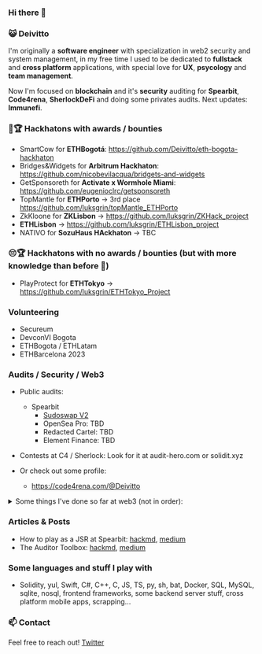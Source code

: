 ### Hi there 👋

### 😺 Deivitto
I'm originally a **software engineer** with specialization in web2 security and system management, in my free time I used to be dedicated to **fullstack** and **cross platform** applications, with special love for **UX**, **psycology** and **team management**.

Now I'm focused on **blockchain** and it's **security** auditing for **Spearbit**, **Code4rena**, **SherlockDeFi** and doing some privates audits. Next updates: **Immunefi**.

### 👨🏆 Hackhatons with awards / bounties
- SmartCow for **ETHBogotá**: https://github.com/Deivitto/eth-bogota-hackhaton
- Bridges&Widgets for **Arbitrum Hackhaton**: https://github.com/nicobevilacqua/bridgets-and-widgets
- GetSponsoreth for **Activate x Wormhole Miami**: https://github.com/eugenioclrc/getsponsoreth
- TopMantle for **ETHPorto** -> 3rd place https://github.com/luksgrin/topMantle_ETHPorto 
- ZkKloone for **ZKLisbon** -> https://github.com/luksgrin/ZKHack_project
- **ETHLisbon** -> https://github.com/luksgrin/ETHLisbon_project
- NATIVO for **SozuHaus HAckhaton** -> TBC

### 😔🏆 Hackhatons with no awards / bounties (but with more knowledge than before 🤪)
- PlayProtect for **ETHTokyo** -> https://github.com/luksgrin/ETHTokyo_Project

### Volunteering
- Secureum
- DevconVI Bogota
- ETHBogota / ETHLatam
- ETHBarcelona 2023

### Audits / Security / Web3
- Public audits:
  - Spearbit
    - [Sudoswap V2](https://github.com/spearbit/portfolio/blob/master/pdfs/SudoswapLSSVM2-Spearbit-Security-Review.pdf)
    - OpenSea Pro: TBD
    - Redacted Cartel: TBD
    - Element Finance: TBD

- Contests at C4 / Sherlock: Look for it at audit-hero.com or solidit.xyz
- Or check out some profile:
  - https://code4rena.com/@Deivitto   
<details>
  <summary>Some things I've done so far at web3 (not in order):</summary>
  
- Audits / Security related
  - Secureum Bootcamp from Epoch0 - EpochInfinite
  - Top 16–32 at some of Secureum Races -> CAREs
  - Top 150 at Code4rena 2022 (starting at July aprox)
  - Top 100 at Sherlock 2022 (starting october/november)
  - Joined Spearbit at December 2022
  - Read more reports and medium posts that I can count
  - Wrote my own basic static analyzer + tons of scripts to work faster
- CTF
  - DefiSummit CTF solved
  - CaptureTheEther CTF solved
  - Studied typical CTF writeups (Ethernaut, Paradigm...)
- Hackhatons
  - 5 hackhatons with awards 
  - 1 hachkaton not awarded

</details>

### Articles & Posts
- How to play as a JSR at Spearbit: [hackmd](https://hackmd.io/@Deivitto/how-to-play-as-a-JSR-at-Spearbit), [medium](https://medium.com/@Deivitto/how-to-play-as-a-jsr-at-spearbit-c98a46484a1)
- The Auditor Toolbox: [hackmd]([https://t.co/hFan0SdT2o](https://hackmd.io/@Deivitto/The-Auditor-Toolbox)), [medium](https://medium.com/@Deivitto/the-auditor-toolbox-840848d42109)

### Some languages and stuff I play with
- Solidity, yul, Swift, C#, C++, C, JS, TS, py, sh, bat, Docker, SQL, MySQL, sqlite, nosql, frontend frameworks, some backend server stuff, cross platform mobile apps, scrapping...

### 📫 Contact
Feel free to reach out! [Twitter](https://twitter.com/Deivitto)

